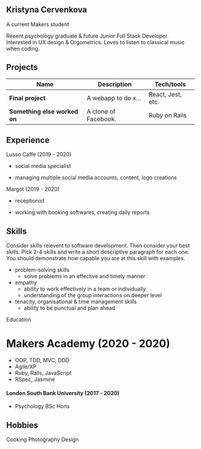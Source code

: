 ## Kristyna Cervenkova

A current Makers student

Recent psychology graduate & future Junior Full Stack Developer. Interested in UX design & Orgometrics.
Loves to listen to classical music when coding.

## Projects

| Name                         | Description          | Tech/tools        |
| ---------------------------- | -------------------- | ----------------- |
| **Final project**            | A webapp to do x...  | React, Jest, etc. |
| **Something else worked on** | A clone of Facebook. | Ruby on Rails     |       |

## Experience

Lusso Caffe (2019 - 2020)  
- social media specialist

- managing multiple social media accounts, content, logo creations

Margot (2019 - 2020)  
- receptionist

- working with booking softwares, creating daily reports

## Skills

Consider skills relevent to software development. Then consider your best skills. Pick 2-4 skills and write a short descriptive paragraph for each one. You should demonstrate how capable you are at this skill with examples.

- problem-solving skills
  - solve problems in an effective and timely manner
- empathy
  - ability to work effectively in a team or individually
  - understanding of the group interactions on deeper level
- tenacity, organisational & time management skills
  - ability to be punctual and plan ahead

Education

# Makers Academy (2020 - 2020)

- OOP, TDD, MVC, DDD
- Agile/XP
- Ruby, Rails, JavaScript
- RSpec, Jasmine

#### London South Bank University (2017 - 2020)

- Psychology BSc Hons


## Hobbies

Cooking
Photography
Design
